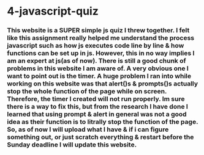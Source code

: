 # 4-javascript-quiz

### This website is a SUPER simple js quiz I threw together. I felt like this assignment really helped me understand the process javascript such as how js executes code line by line & how functions can be set up in js. However, this in no way implies I am an expert at js(as of now). There is still a good chunk of problems in this website I am aware of. A very obvious one I want to point out is the timer. A huge problem I ran into while working on this website was that alert()s & prompts()s actually stop the whole function of the page while on screen. Therefore, the timer I created will not run properly. Im sure there is a way to fix this, but from the research I have done I learned that using prompt & alert in general was not a good idea as their function is to litrally stop the function of the page. So, as of now I will upload what I have & if i can figure something out, or just scratch everything & restart before the Sunday deadline I will update this website. 